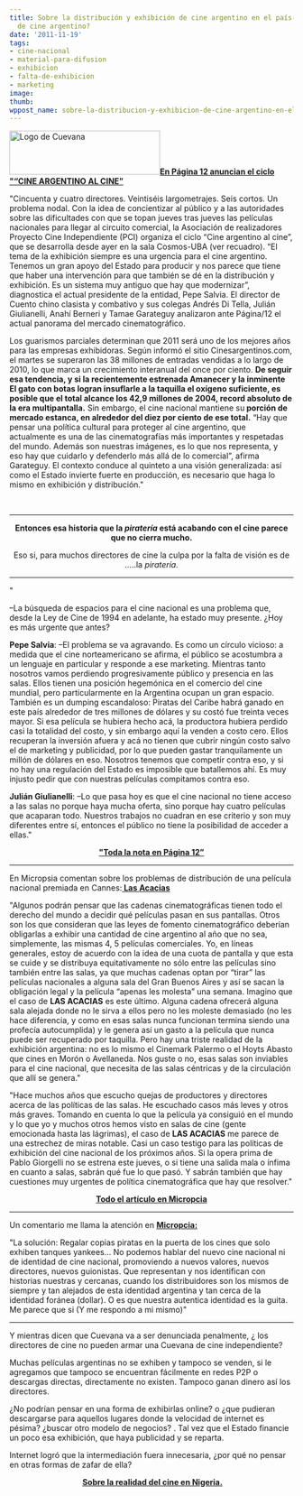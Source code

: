 ```yaml
---
title: Sobre la distribución y exhibición de cine argentino en el país- ¿Y una cuevana
  de cine argentino?
date: '2011-11-19'
tags:
- cine-nacional
- material-para-difusion
- exhibicion
- falta-de-exhibicion
- marketing
image: 
thumb: 
wppost_name: sobre-la-distribucion-y-exhibicion-de-cine-argentino-en-el-pais-%c2%bfy-una-cuevana-de-cine-argentino
---
```


<a href="http://partidopirata.com.ar/wp-content/uploads/2011/11/logo.png"><img class="alignleft size-full wp-image-2318" title="Cuevana" src="http://partidopirata.com.ar/wp-content/uploads/2011/11/logo.png" alt="Logo de Cuevana" width="267" height="78" /></a><strong><a href="http://www.pagina12.com.ar/diario/suplementos/espectaculos/17-23565-2011-11-19.html" target="_blank">En Página 12 anuncian el ciclo "“CINE ARGENTINO AL CINE”</a></strong>

"Cincuenta y cuatro directores. Veintiséis largometrajes. Seis cortos. Un problema nodal. Con la idea de concientizar al público y a las autoridades sobre las dificultades con que se topan jueves tras jueves las películas nacionales para llegar al circuito comercial, la Asociación de realizadores Proyecto Cine Independiente (PCI) organiza el ciclo “Cine argentino al cine”, que se desarrolla desde ayer en la sala Cosmos-UBA (ver recuadro). “El tema de la exhibición siempre es una urgencia para el cine argentino. Tenemos un gran apoyo del Estado para producir y nos parece que tiene que haber una intervención para que también se dé en la distribución y exhibición. Es un sistema muy antiguo que hay que modernizar”, diagnostica el actual presidente de la entidad, Pepe Salvia. El director de Cuento chino clasista y combativo y sus colegas Andrés Di Tella, Julián Giulianelli, Anahí Berneri y Tamae Garateguy analizaron ante Página/12 el actual panorama del mercado cinematográfico.

Los guarismos parciales determinan que 2011 será uno de los mejores años para las empresas exhibidoras. Según informó el sitio Cinesargentinos.com, el martes se superaron las 38 millones de entradas vendidas a lo largo de 2010, lo que marca un crecimiento interanual del once por ciento. <strong>De seguir esa tendencia, y si la recientemente estrenada Amanecer y la inminente El gato con botas logran insuflarle a la taquilla el oxígeno suficiente, es posible que el total alcance los 42,9 millones de 2004, record absoluto de la era multipantalla.</strong> Sin embargo, el cine nacional mantiene su<strong> porción de mercado estanca, en alrededor del diez por ciento de ese total.</strong> “Hay que pensar una política cultural para proteger al cine argentino, que actualmente es una de las cinematografías más importantes y respetadas del mundo. Además son nuestras imágenes, es lo que nos representa, y eso hay que cuidarlo y defenderlo más allá de lo comercial”, afirma Garateguy. El contexto conduce al quinteto a una visión generalizada: así como el Estado invierte fuerte en producción, es necesario que haga lo mismo en exhibición y distribución."

&nbsp;

<hr />
<p style="text-align: center;"><strong>Entonces esa historia que la <em>piratería</em> está acabando con el cine parece que no cierra mucho.</strong></p>
<p style="text-align: center;">Eso si, para muchos directores de cine la culpa por la falta de visión es de .....la <em>piratería.</em></p>


<hr />

"

–La búsqueda de espacios para el cine nacional es una problema que, desde la Ley de Cine de 1994 en adelante, ha estado muy presente. ¿Hoy es más urgente que antes?

<strong>Pepe Salvia</strong>: –El problema se va agravando. Es como un círculo vicioso: a medida que el cine norteamericano se afirma, el público se acostumbra a un lenguaje en particular y responde a ese marketing. Mientras tanto nosotros vamos perdiendo progresivamente público y presencia en las salas. Ellos tienen una posición hegemónica en el comercio del cine mundial, pero particularmente en la Argentina ocupan un gran espacio. También es un dumping escandaloso: Piratas del Caribe habrá ganado en este país alrededor de tres millones de dólares y su costó fue treinta veces mayor. Si esa película se hubiera hecho acá, la productora hubiera perdido casi la totalidad del costo, y sin embargo aquí la venden a costo cero. Ellos recuperan la inversión afuera y acá no tienen que cubrir ningún costo salvo el de marketing y publicidad, por lo que pueden gastar tranquilamente un millón de dólares en eso. Nosotros tenemos que competir contra eso, y si no hay una regulación del Estado es imposible que batallemos ahí. Es muy injusto pedir que con nuestras películas compitamos contra eso.

<strong>Julián Giulianelli</strong>: –Lo que pasa hoy es que el cine nacional no tiene acceso a las salas no porque haya mucha oferta, sino porque hay cuatro películas que acaparan todo. Nuestros trabajos no cuadran en ese criterio y son muy diferentes entre sí, entonces el público no tiene la posibilidad de acceder a ellas."
<p style="text-align: center;"><strong><a href="http://www.pagina12.com.ar/diario/suplementos/espectaculos/17-23565-2011-11-19.html" target="_blank"> "Toda la nota en Página 12”</a></strong></p>


<hr />

En Micropsia comentan sobre los problemas de distribución de una película nacional premiada en Cannes:<strong><a href="http://micropsia.otroscines.com/2011/11/los-problemas-de-exhibicion-del-cine-argentino-el-caso-las-acacias/" target="_blank"> Las Acacias</a></strong>

"Algunos podrán pensar que las cadenas cinematográficas tienen todo el derecho del mundo a decidir qué películas pasan en sus pantallas. Otros son los que consideran que las leyes de fomento cinematográfico deberían obligarlas a exhibir una cantidad de cine argentino al año que no sea, simplemente, las mismas 4, 5 películas comerciales. Yo, en líneas generales, estoy de acuerdo con la idea de una cuota de pantalla y que esta se cuide y se distribuya equitativamente no sólo entre las películas sino también entre las salas, ya que muchas cadenas optan por “tirar” las películas nacionales a alguna sala del Gran Buenos Aires y así se sacan la obligación legal y la película “apenas les molesta” una semana. Imagino que el caso de <strong>LAS ACACIAS</strong> es este último. Alguna cadena ofrecerá alguna sala alejada donde no le sirva a ellos pero no les moleste demasiado (no les hace diferencia, y como en esas salas nunca funcionan termina siendo una profecía autocumplida) y le genera así un gasto a la película que nunca puede ser recuperado por taquilla. Pero hay una triste realidad de la exhibición argentina: no es lo mismo el Cinemark Palermo o el Hoyts Abasto que cines en Morón o Avellaneda. Nos guste o no, esas salas son inviables para el cine nacional, que necesita de las salas céntricas y de la circulación que allí se genera."

"Hace muchos años que escucho quejas de productores y directores acerca de las políticas de las salas. He escuchado casos más leves y otros más graves. Tomando en cuenta lo que la película ya consiguió en el mundo y lo que yo y muchos otros hemos visto en salas de cine (gente emocionada hasta las lágrimas), el caso de <strong>LAS ACACIAS</strong> me parece de una estrechez de miras notable. Casi un caso testigo para las políticas de exhibición del cine nacional de los próximos años. Si la opera prima de Pablo Giorgelli no se estrena este jueves, o si tiene una salida mala o ínfima en cuanto a salas, sabrán qué fue lo que pasó. Y sabrán también que hay cuestiones muy urgentes de política cinematográfica que hay que resolver."
<p style="text-align: center;"><strong><a href="http://micropsia.otroscines.com/2011/11/los-problemas-de-exhibicion-del-cine-argentino-el-caso-las-acacias/" target="_blank">Todo el artículo en Micropcia</a></strong></p>


<hr />

Un comentario me llama la atención en <strong><a href="http://micropsia.otroscines.com/2011/11/los-problemas-de-exhibicion-del-cine-argentino-el-caso-las-acacias/" target="_blank">Micropcia:</a></strong>

"La solución: Regalar copias piratas en la puerta de los cines que solo exhiben tanques yankees… No podemos hablar del nuevo cine nacional ni de identidad de cine nacional, promoviendo a nuevos valores, nuevos directores, nuevos guionistas. Que representan y nos identifican con historias nuestras y cercanas, cuando los distribuidores son los mismos de siempre y tan alejados de esta identidad argentina y tan cerca de la identidad foránea (dollar). O es que nuestra autentica identidad es la guita. Me parece que si (Y me respondo a mi mismo)"<strong></strong>

<hr />

Y mientras dicen que Cuevana va a ser denunciada penalmente, ¿ los directores de cine no pueden armar una Cuevana de cine independiente?

Muchas películas argentinas no se exhiben y tampoco se venden, si le agregamos que tampoco se encuentran fácilmente en redes P2P o descargas directas, directamente no existen. Tampoco ganan dinero así los directores.

¿No podrían pensar en una forma de exhibirlas online? o ¿que pudieran descargarse para aquellos lugares donde la velocidad de internet es pésima? ¿buscar otro modelo de negocios? . Tal vez que el Estado financie un poco esa exhibición, que haya publicidad y se reparta.

Internet logró que la intermediación fuera innecesaria, ¿por qué no pensar en otras formas de zafar de ella?
<p style="text-align: center;"><strong> <a href="http://partidopirata.com.ar/2352/sobre-cine-nigeriano">Sobre la realidad del cine en Nigeria.</a></strong></p>
